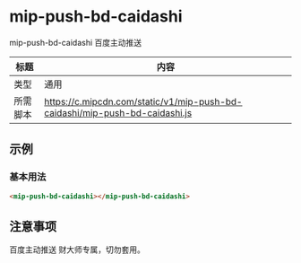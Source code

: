 # mip-push-bd-caidashi

mip-push-bd-caidashi 百度主动推送

标题|内容
----|----
类型|通用
所需脚本|https://c.mipcdn.com/static/v1/mip-push-bd-caidashi/mip-push-bd-caidashi.js

## 示例

### 基本用法
```html
<mip-push-bd-caidashi></mip-push-bd-caidashi>
```


## 注意事项
百度主动推送 财大师专属，切勿套用。
